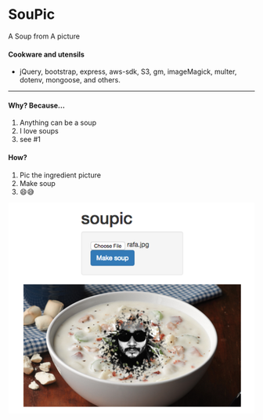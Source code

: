 # SouPic
A Soup from A picture

#### Cookware and utensils
- jQuery, bootstrap, express, aws-sdk, S3, gm, imageMagick, multer, dotenv, mongoose, and others.

----

#### Why? Because...
1. Anything can be a soup
2. I love soups
3. see #1

#### How?
1. Pic the ingredient picture
2. Make soup
3. 😄😅

![Soup of Me!](https://github.com/rapala61/soupic/blob/master/public/img/rafa-soup.png?raw=true "Rafa's Soup")
